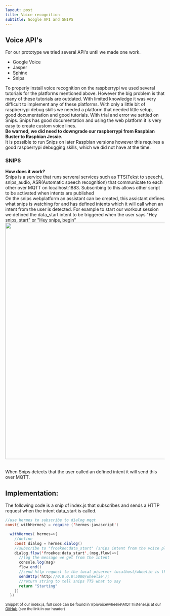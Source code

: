 ```yaml
---
layout: post
title: Voice recognition
subtitle: Google API and SNIPS
---
```


## Voice API's
For our prototype we tried several API's until we made one work.
<ul>
  <li>Google Voice</li>
  <li>Jasper </li>
  <li>Sphinx </li>
  <li>Snips </li>
</ul>
To properly install voice recognition on the raspberrypi we used several tutorials for the platforms mentioned above. However the big problem is that many of these tutorials are outdated. With limited knowledge it was very difficult to implement any of these platforms. With only a little bit of raspberrypi debug skills we needed a platform that needed little setup, good documentation and good tutorials. With trial and error we settled on Snips. Snips has good documentation and using the web platform it is very easy to create custom voice lines.
<br><b>Be warned, we did need to downgrade our raspberrypi from Raspbian Buster to Raspbian Jessie.</b>
<br> It is possible to run Snips on later Raspbian versions however this requires a good raspberrypi debugging skills, which we did not have at the time.

### SNIPS
<b>How does it work? </b>
<br>
Snips is a service that runs serveral services such as TTS(Tekst to speech), snips_audio, ASR(Automatic speech recognition) that communicate to each other over MQTT on localhost:1883. Subscribing to this allows other script to be activated when intents are published
<br>
On the snips webplatform an assistant can be created, this assistant defines what snips is watching for and has defined intents which it will call when an intent from the user is detected. For example to start our workout session we defined the data_start intent to be triggered when the user says "Hey snips, start" or "Hey snips, begin"
<br>
<img src="\Fitnesswheelchair\img\snips_console.JPG" width="745">

<br>
When Snips detects that the user called an defined intent it will send this over MQTT.


## Implementation:
The following code is a snip of index.js that subscribes and sends a HTTP request when the intent data_start is called.

```java
//use hermes to subscribe to dialog mqqt
const{ withHermes} = require ('hermes-javascript')

  withHermes( hermes=>{
    //define
    const dialog = hermes.dialog()
    //subscribe to "froekoe:data_start" (snips intent from the voice platform)
    dialog.flow('froekoe:data_start',(msg,flow)=>{
      //log the message we get from the intent
      console.log(msg)
      flow.end()
      //send http request to the local piserver localhost/wheelie is the start request
      sendHttp('http://0.0.0.0:5000/wheelie');
      //return string to tell snips TTS what to say
      return "Starting"
    })
  })

```
<sup>Snippet of our index.js, full code can be found in \rpi\voice\wheelie\MQTTlistener.js at our <a href="https://github.com/PaklongC/Fitnesswheelchair/blob/master/rpi/Voice/wheelie/index.js">GitHub</a> (see the link in our header)</sup>
